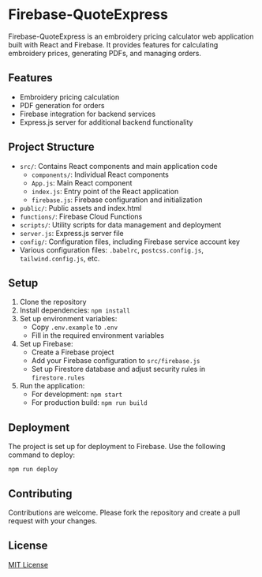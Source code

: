 # Firebase-QuoteExpress

Firebase-QuoteExpress is an embroidery pricing calculator web application built with React and Firebase. It provides features for calculating embroidery prices, generating PDFs, and managing orders.

## Features

- Embroidery pricing calculation
- PDF generation for orders
- Firebase integration for backend services
- Express.js server for additional backend functionality

## Project Structure

- `src/`: Contains React components and main application code
  - `components/`: Individual React components
  - `App.js`: Main React component
  - `index.js`: Entry point of the React application
  - `firebase.js`: Firebase configuration and initialization
- `public/`: Public assets and index.html
- `functions/`: Firebase Cloud Functions
- `scripts/`: Utility scripts for data management and deployment
- `server.js`: Express.js server file
- `config/`: Configuration files, including Firebase service account key
- Various configuration files: `.babelrc`, `postcss.config.js`, `tailwind.config.js`, etc.

## Setup

1. Clone the repository
2. Install dependencies: `npm install`
3. Set up environment variables:
   - Copy `.env.example` to `.env`
   - Fill in the required environment variables
4. Set up Firebase:
   - Create a Firebase project
   - Add your Firebase configuration to `src/firebase.js`
   - Set up Firestore database and adjust security rules in `firestore.rules`
5. Run the application:
   - For development: `npm start`
   - For production build: `npm run build`

## Deployment

The project is set up for deployment to Firebase. Use the following command to deploy:

```
npm run deploy
```

## Contributing

Contributions are welcome. Please fork the repository and create a pull request with your changes.

## License

[MIT License](LICENSE)
